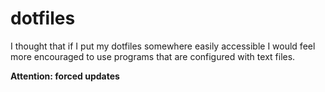 # dotfiles

I thought that if I put my dotfiles somewhere easily accessible I would feel more encouraged to use programs that are configured with text files.

**Attention: forced updates**
